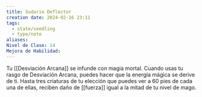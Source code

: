 ```yaml
---
title: Sudario Deflector
creation date: 2024-02-16 23:11
tags:
  - state/seedling
  - type/note
aliases: 
Nivel de Clase: 14
Mejora de Habilidad:
---
```

Tu [[Desviación Arcana]] se infunde con magia mortal. Cuando usas tu rasgo de Desviación Arcana,
puedes hacer que la energía mágica se derive de ti. Hasta tres criaturas de tu elección que puedes
ver a 60 pies de cada una de ellas, reciben daño de [[fuerza]] igual a la mitad de tu nivel de mago.





